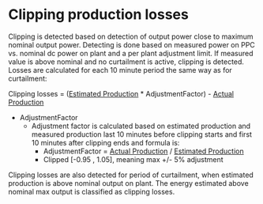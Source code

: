# Clipping production losses

Clipping is detected based on detection of output power close to maximum nominal output power. Detecting is done based on measured power on PPC vs. nominal dc power on plant and a per plant adjustment limit. If measured value is above nominal and no curtailment is active, clipping is detected.  
Losses are calculated for each 10 minute period the same way as for curtailment:

Clipping losses = ([Estimated Production](../../Yield%20and%20Weather/Estimated%20Production/Estimated%20Production.md) * AdjustmentFactor) - [Actual Production](../../Yield%20and%20Weather/Actual%20Production/Actual%20Production.md) 

- AdjustmentFactor
    - Adjustment factor is calculated based on estimated production and measured production last 10 minutes before clipping starts and first 10 minutes after clipping ends and formula is:
        - AdjustmentFactor = [Actual Production](../../Yield%20and%20Weather/Actual%20Production/Actual%20Production.md) / [Estimated Production](../../Yield%20and%20Weather/Estimated%20Production/Estimated%20Production.md)
        - Clipped [-0.95 , 1.05], meaning max +/- 5% adjustment

Clipping losses are also detected for period of curtailment, when estimated production is above nominal output on plant. The energy estimated above nominal max output is classified as clipping losses.
